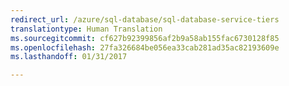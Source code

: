 ```yaml
---
redirect_url: /azure/sql-database/sql-database-service-tiers
translationtype: Human Translation
ms.sourcegitcommit: cf627b92399856af2b9a58ab155fac6730128f85
ms.openlocfilehash: 27fa326684be056ea33cab281ad35ac82193609e
ms.lasthandoff: 01/31/2017

--- 
```

